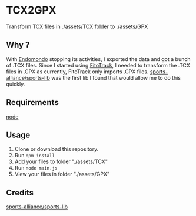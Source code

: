 # TCX2GPX

Transform TCX files in ./assets/TCX folder to ./assets/GPX

## Why ?

With [Endomondo](https://www.endomondo.com/) stopping its activities, I exported the data and got a bunch of .TCX files.
Since I started using [FitoTrack](https://codeberg.org/jannis/FitoTrack), I needed to transform the .TCX files in .GPX as currently, FitoTrack only imports .GPX files.
[sports-alliance/sports-lib](https://github.com/sports-alliance/sports-lib) was the first lib I found that would allow me to do this quickly.

## Requirements

[node](https://nodejs.org/en/download/)

## Usage

1. Clone or download this repository.
2. Run ```npm install```
3. Add your files to folder "./assets/TCX"
4. Run ```node main.js```
5. View your files in folder "./assets/GPX"

## Credits

[sports-alliance/sports-lib](https://github.com/sports-alliance/sports-lib)
